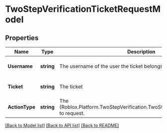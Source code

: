 # TwoStepVerificationTicketRequestModel

## Properties
Name | Type | Description | Notes
------------ | ------------- | ------------- | -------------
**Username** | **string** | The username of the user the ticket belongs to | [optional] [default to null]
**Ticket** | **string** | The ticket | [optional] [default to null]
**ActionType** | **string** | The {Roblox.Platform.TwoStepVerification.TwoStepVerificationActionType} to request. | [optional] [default to null]

[[Back to Model list]](../README.md#documentation-for-models) [[Back to API list]](../README.md#documentation-for-api-endpoints) [[Back to README]](../README.md)



